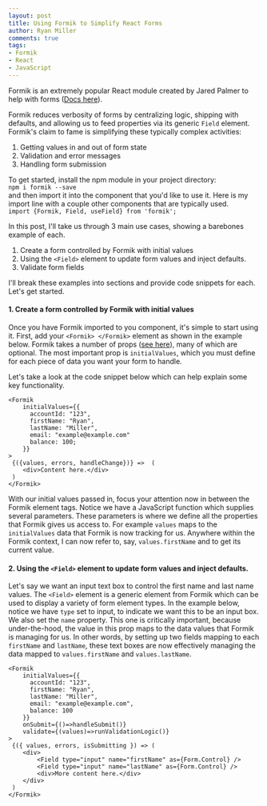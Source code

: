 ```yaml
---
layout: post
title: Using Formik to Simplify React Forms
author: Ryan Miller
comments: true
tags:
- Formik
- React
- JavaScript
---
```


Formik is an extremely popular React module created by Jared Palmer to help with forms ([Docs here](https://jaredpalmer.com/formik/docs/overview)).

Formik reduces verbosity of forms by centralizing logic, shipping with defaults, and allowing us to feed properties via its generic `Field` element. Formik's claim to fame is simplifying these typically complex activities:

1. Getting values in and out of form state
1. Validation and error messages
1. Handling form submission

To get started, install the npm module in your project directory:  
`npm i formik --save`  
and then import it into the component that you'd like to use it. Here is my import line with a couple other components that are typically used.  
`import {Formik, Field, useField} from 'formik';`  

In this post, I'll take us through 3 main use cases, showing a barebones example of each.

1. Create a form controlled by Formik with initial values
2. Using the `<Field>` element to update form values and inject defaults.
2. Validate form fields

I'll break these examples into sections and provide code snippets for each. Let's get started.


#### 1. Create a form controlled by Formik with initial values
Once you have Formik imported to you component, it's simple to start using it.
First, add your `<Formik> </Formik>` element as shown in the example below. Formik takes a number of props ([see here](https://jaredpalmer.com/formik/docs/api/formik)), many of which are optional. The most important prop is `initialValues`, which you must define for each piece of data you want your form to handle.

Let's take a look at the code snippet below which can help explain some key functionality.

```
<Formik
    initialValues={{
      accountId: "123",
      firstName: "Ryan",
      lastName: "Miller",
      email: "example@example.com"
      balance: 100;
    }}
>
 {({values, errors, handleChange})} =>	(
	<div>Content here.</div>
 )
</Formik>
```

With our initial values passed in, focus your attention now in between the Formik element tags. Notice we have a JavaScript function which supplies several parameters. These parameters is where we define all the properties that Formik gives us access to. For example `values` maps to the `initialValues` data that Formik is now tracking for us. Anywhere within the Formik context, I can now refer to, say, `values.firstName` and to get its current value.

#### 2. Using the `<Field>` element to update form values and inject defaults.

Let's say we want an input text box to control the first name and last name values. The `<Field>` element is a generic element from Formik which can be used to display a variety of form element types. In the example below, notice we have `type` set to input, to indicate we want this to be an input box. We also set the `name` property. This one is critically important, because under-the-hood, the value in this prop maps to the data values that Formik is managing for us. In other words, by setting up two fields mapping to each `firstName` and `lastName`, these text boxes are now effectively managing the data mapped to `values.firstName` and `values.lastName`.

```
<Formik
    initialValues={{
      accountId: "123",
      firstName: "Ryan",
      lastName: "Miller",
      email: "example@example.com",
      balance: 100
    }}
	onSubmit={()=>handleSubmit()}
	validate={(values)=>runValidationLogic()}
>
 {({ values, errors, isSubmitting }) => (
	<div>
		<Field type="input" name="firstName" as={Form.Control} />
		<Field type="input" name="lastName" as={Form.Control} />
		<div>More content here.</div>
	</div>
 )
</Formik>
```

